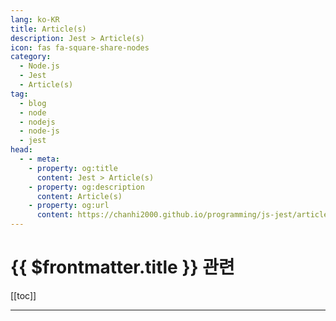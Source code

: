 ```yaml
---
lang: ko-KR
title: Article(s)
description: Jest > Article(s)
icon: fas fa-square-share-nodes
category:
  - Node.js 
  - Jest
  - Article(s)
tag: 
  - blog
  - node
  - nodejs
  - node-js
  - jest
head:
  - - meta:
    - property: og:title
      content: Jest > Article(s)
    - property: og:description
      content: Article(s)
    - property: og:url
      content: https://chanhi2000.github.io/programming/js-jest/articles/
---
```


# {{ $frontmatter.title }} 관련

[[toc]]

---

<TagLinks />